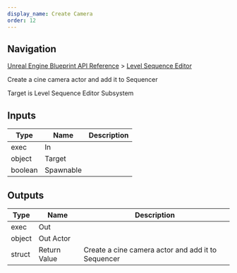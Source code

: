 ```yaml
---
display_name: Create Camera
order: 12
---
```

## Navigation

[Unreal Engine Blueprint API Reference](https://dev.epicgames.com/documentation/en-us/unreal-engine/BlueprintAPI) > [Level Sequence Editor](https://dev.epicgames.com/documentation/en-us/unreal-engine/BlueprintAPI/LevelSequenceEditor)

Create a cine camera actor and add it to Sequencer

Target is Level Sequence Editor Subsystem

## Inputs

| Type | Name | Description |
| --- | --- | --- |
| exec | In |  |
| object | Target |  |
| boolean | Spawnable |  |

## Outputs

| Type | Name | Description |
| --- | --- | --- |
| exec | Out |  |
| object | Out Actor |  |
| struct | Return Value | Create a cine camera actor and add it to Sequencer |
